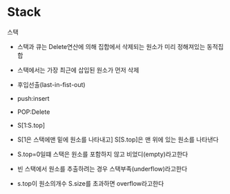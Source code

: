 # Stack

스택

- 스택과 큐는 Delete연산에 의해 집합에서 삭제되는 원소가 미리 정해져있는 동적집합
- 스택에서는 가장 최근에 삽입된 원소가 먼저 삭제
- 후입선출(last-in-fist-out)

- push:insert
- POP:Delete

- S[1:S.top]
- S[1은 스택에맨 밑에 원소를 나타내고] S[S.top]은 맨 위에 있는 원소를 나타낸다

- S.top=0일떄 스택은 원소를 포함하지 않고 비었디(empty)라고한다
- 빈 스택에서 원소를 추출하려는 경우 스택부족(underflow)라고한다
- s.top이 원소의개수 S.size를 초과하면 overflow라고한다